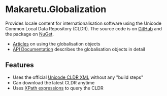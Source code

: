 # Makaretu.Globalization


Provides locale content for internationalisation software using the Unicode Common Local Data Repository (CLDR).
The source code is on [GitHub](https://github.com/richardschneider/net-cldr) and the 
package on [NuGet](https://www.nuget.org/packages/Makaretu.Globalization).

- [Articles](articles/intro.md) on using the globalisation objects
- [API Documentation](api/Makaretu.Globalization.yml) describes the globalisation objects in detail  

## Features

- Uses the official [Unicode CLDR XML](http://www.unicode.org/Public/cldr/) without any "build steps"
- Can download the latest CLDR anytime
- Uses [XPath expressions](https://msdn.microsoft.com/en-us/library/ms256471(v=vs.110).aspx) to query the CLDR
